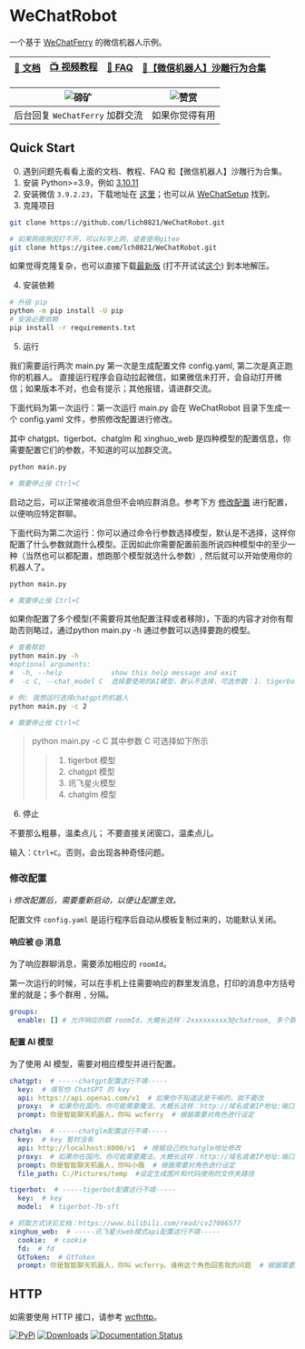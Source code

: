 # WeChatRobot
一个基于 [WeChatFerry](https://github.com/lich0821/WeChatFerry) 的微信机器人示例。

|[📖 文档](https://wechatferry.readthedocs.io/)|[📺 视频教程](https://mp.weixin.qq.com/s/APdjGyZ2hllXxyG_sNCfXQ)|[🙋 FAQ](https://mp.weixin.qq.com/s/5Xle4X_OcxLoIX9PJjYCmQ)|[🚨【微信机器人】沙雕行为合集](https://mp.weixin.qq.com/s/mc8O5iuhy46X4Bgqs80E8g)|
|:-:|:-:|:-:|:-:|

|![碲矿](https://s2.loli.net/2023/09/25/fub5VAPSa8srwyM.jpg)|![赞赏](https://s2.loli.net/2023/09/25/gkh9uWZVOxzNPAX.jpg)|
|:-:|:-:|
|后台回复 `WeChatFerry` 加群交流|如果你觉得有用|

## Quick Start
0. 遇到问题先看看上面的文档、教程、FAQ 和【微信机器人】沙雕行为合集。
1. 安装 Python>=3.9，例如 [3.10.11](https://www.python.org/ftp/python/3.10.11/python-3.10.11-amd64.exe)
2. 安装微信 `3.9.2.23`，下载地址在 [这里](https://github.com/lich0821/WeChatFerry/releases/download/v39.0.0/WeChatSetup-3.9.2.23.exe)；也可以从 [WeChatSetup](https://gitee.com/lch0821/WeChatSetup) 找到。
3. 克隆项目
```sh
git clone https://github.com/lich0821/WeChatRobot.git

# 如果网络原因打不开，可以科学上网，或者使用gitee
git clone https://gitee.com/lch0821/WeChatRobot.git
```

如果觉得克隆复杂，也可以直接下载[最新版](https://github.com/lich0821/WeChatRobot/releases/latest) (打不开试试[这个](https://gitee.com/lch0821/WeChatRobot/releases/latest)) 到本地解压。

4. 安装依赖
```sh
# 升级 pip
python -m pip install -U pip
# 安装必要依赖
pip install -r requirements.txt
```

5. 运行

我们需要运行两次 main.py 第一次是生成配置文件 config.yaml, 第二次是真正跑你的机器人。
直接运行程序会自动拉起微信，如果微信未打开，会自动打开微信；如果版本不对，也会有提示；其他报错，请进群交流。

下面代码为第一次运行：第一次运行 main.py 会在 WeChatRobot 目录下生成一个 config.yaml 文件，参照修改配置进行修改。

其中 chatgpt、tigerbot、chatglm 和 xinghuo_web 是四种模型的配置信息，你需要配置它们的参数，不知道的可以加群交流。

```sh
python main.py

# 需要停止按 Ctrl+C
```

启动之后，可以正常接收消息但不会响应群消息。参考下方 [修改配置](#config) 进行配置，以便响应特定群聊。

下面代码为第二次运行：你可以通过命令行参数选择模型，默认是不选择，这样你配置了什么参数就跑什么模型。正因如此你需要配置前面所说四种模型中的至少一种（当然也可以都配置，想跑那个模型就选什么参数）, 然后就可以开始使用你的机器人了。
```sh
python main.py

# 需要停止按 Ctrl+C
```

如果你配置了多个模型(不需要将其他配置注释或者移除)，下面的内容才对你有帮助否则略过，通过python main.py -h 通过参数可以选择要跑的模型。
```sh
# 查看帮助
python main.py -h
#optional arguments:
#  -h, --help            show this help message and exit
#  -c C, --chat_model C  选择要使用的AI模型，默认不选择，可选参数：1. tigerbot 模型 2. chatgpt 模型 3. 讯飞星火模型 4. chatglm 模型
```
```sh
# 例: 我想运行选择chatgpt的机器人
python main.py -c 2

# 需要停止按 Ctrl+C
```

> python main.py -c C 其中参数 C 可选择如下所示
>> 1. tigerbot 模型
>> 2. chatgpt 模型
>> 3. 讯飞星火模型
>> 4. chatglm 模型

6. 停止

不要那么粗暴，温柔点儿；
不要直接关闭窗口，温柔点儿。

输入：`Ctrl+C`。否则，会出现各种奇怪问题。

### <a name="config"></a>修改配置
ℹ️ *修改配置后，需要重新启动，以便让配置生效。*

配置文件 `config.yaml` 是运行程序后自动从模板复制过来的，功能默认关闭。

#### 响应被 @ 消息
为了响应群聊消息，需要添加相应的 `roomId`。

第一次运行的时候，可以在手机上往需要响应的群里发消息，打印的消息中方括号里的就是；多个群用 `,` 分隔。
```yaml
groups:
  enable: [] # 允许响应的群 roomId，大概长这样：2xxxxxxxxx3@chatroom, 多个群用 `,` 分隔
```

#### 配置 AI 模型
为了使用 AI 模型，需要对相应模型并进行配置。

```yaml
chatgpt:  # -----chatgpt配置这行不填-----
  key:  # 填写你 ChatGPT 的 key
  api: https://api.openai.com/v1  # 如果你不知道这是干嘛的，就不要改
  proxy:  # 如果你在国内，你可能需要魔法，大概长这样：http://域名或者IP地址:端口号
  prompt: 你是智能聊天机器人，你叫 wcferry  # 根据需要对角色进行设定

chatglm:  # -----chatglm配置这行不填-----
  key:  # key 暂时没有
  api: http://localhost:8000/v1  # 根据自己的chatglm地址修改
  proxy:  # 如果你在国内，你可能需要魔法，大概长这样：http://域名或者IP地址:端口号
  prompt: 你是智能聊天机器人，你叫小薇  # 根据需要对角色进行设定
  file_path: C:/Pictures/temp  #设定生成图片和代码使用的文件夹路径

tigerbot:  # -----tigerbot配置这行不填-----
  key:  # key
  model:  # tigerbot-7b-sft

# 抓取方式详见文档：https://www.bilibili.com/read/cv27066577
xinghuo_web:  # -----讯飞星火web模式api配置这行不填-----
  cookie:  # cookie
  fd:  # fd
  GtToken:  # GtToken
  prompt: 你是智能聊天机器人，你叫 wcferry。请用这个角色回答我的问题  # 根据需要对角色进行设定
```

## HTTP
如需要使用 HTTP 接口，请参考 [wcfhttp](https://wechatferry.readthedocs.io/zh/latest/?badge=latest)。

[![PyPi](https://img.shields.io/pypi/v/wcfhttp.svg)](https://pypi.python.org/pypi/wcfhttp) [![Downloads](https://static.pepy.tech/badge/wcfhttp)](https://pypi.python.org/pypi/wcfhttp) [![Documentation Status](https://readthedocs.org/projects/wechatferry/badge/?version=latest)](https://wechatferry.readthedocs.io/zh/latest/?badge=latest)
